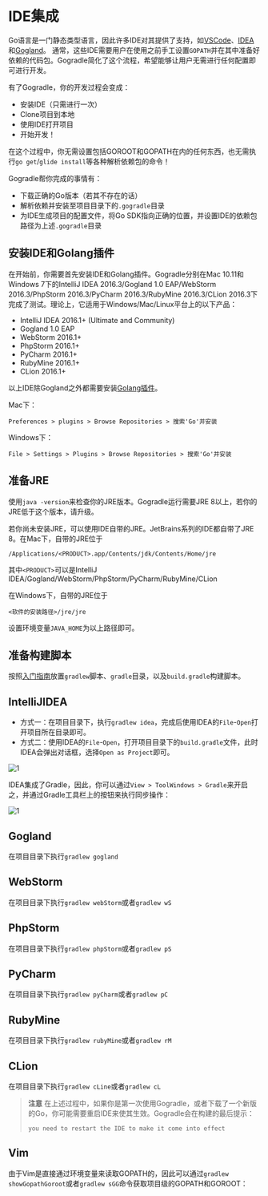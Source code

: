 # IDE集成

Go语言是一门静态类型语言，因此许多IDE对其提供了支持，如[VSCode](https://github.com/Microsoft/vscode-go)、[IDEA](https://github.com/go-lang-plugin-org/go-lang-idea-plugin)和[Gogland](https://www.jetbrains.com/go/)。
通常，这些IDE需要用户在使用之前手工设置`GOPATH`并在其中准备好依赖的代码包。Gogradle简化了这个流程，希望能够让用户无需进行任何配置即可进行开发。

有了Gogradle，你的开发过程会变成：

- 安装IDE（只需进行一次）
- Clone项目到本地
- 使用IDE打开项目
- 开始开发！

在这个过程中，你无需设置包括GOROOT和GOPATH在内的任何东西，也无需执行`go get`/`glide install`等各种解析依赖包的命令！

Gogradle帮你完成的事情有：
- 下载正确的Go版本（若其不存在的话）
- 解析依赖并安装至项目目录下的`.gogradle`目录
- 为IDE生成项目的配置文件，将Go SDK指向正确的位置，并设置IDE的依赖包路径为上述`.gogradle`目录

## 安装IDE和Golang插件

在开始前，你需要首先安装IDE和Golang插件。Gogradle分别在Mac 10.11和Windows 7下的IntelliJ IDEA 2016.3/Gogland 1.0 EAP/WebStorm 2016.3/PhpStorm 2016.3/PyCharm 2016.3/RubyMine 2016.3/CLion 2016.3下完成了测试。理论上，它适用于Windows/Mac/Linux平台上的以下产品：

- IntelliJ IDEA 2016.1+ (Ultimate and Community)
- Gogland 1.0 EAP
- WebStorm 2016.1+
- PhpStorm 2016.1+
- PyCharm 2016.1+
- RubyMine 2016.1+
- CLion 2016.1+

以上IDE除Gogland之外都需要安装[Golang插件](https://github.com/go-lang-plugin-org/go-lang-idea-plugin)。

Mac下：

```
Preferences > plugins > Browse Repositories > 搜索'Go'并安装
```

Windows下：
```
File > Settings > Plugins > Browse Repositories > 搜索'Go'并安装
```

## 准备JRE

使用`java -version`来检查你的JRE版本。Gogradle运行需要JRE 8以上，若你的JRE低于这个版本，请升级。

若你尚未安装JRE，可以使用IDE自带的JRE。JetBrains系列的IDE都自带了JRE 8。在Mac下，自带的JRE位于

```
/Applications/<PRODUCT>.app/Contents/jdk/Contents/Home/jre
```
其中`<PRODUCT>`可以是IntelliJ IDEA/Gogland/WebStorm/PhpStorm/PyCharm/RubyMine/CLion

在Windows下，自带的JRE位于

```
<软件的安装路径>/jre/jre
```

设置环境变量`JAVA_HOME`为以上路径即可。

## 准备构建脚本

按照[入门指南](./getting-started-cn.md)放置`gradlew`脚本、`gradle`目录，以及`build.gradle`构建脚本。

## IntelliJIDEA

- 方式一：在项目目录下，执行`gradlew idea`，完成后使用IDEA的`File`-`Open`打开项目所在目录即可。
- 方式二：使用IDEA的`File`-`Open`，打开项目目录下的`build.gradle`文件，此时IDEA会弹出对话框，选择`Open as Project`即可。

![1](https://raw.githubusercontent.com/blindpirate/gogradle/master/docs/openproject.png)

IDEA集成了Gradle，因此，你可以通过`View > ToolWindows > Gradle`来开启之，并通过Gradle工具栏上的按钮来执行同步操作：

![1](https://raw.githubusercontent.com/blindpirate/gogradle/master/docs/gradle.png)

## Gogland

在项目目录下执行`gradlew gogland`

## WebStorm

在项目目录下执行`gradlew webStorm`或者`gradlew wS`

## PhpStorm

在项目目录下执行`gradlew phpStorm`或者`gradlew pS`

## PyCharm

在项目目录下执行`gradlew pyCharm`或者`gradlew pC`

## RubyMine

在项目目录下执行`gradlew rubyMine`或者`gradlew rM`

## CLion

在项目目录下执行`gradlew cLine`或者`gradlew cL`





>
> **注意** 在上述过程中，如果你是第一次使用Gogradle，或者下载了一个新版的Go，你可能需要重启IDE来使其生效。Gogradle会在构建的最后提示：
>
> `you need to restart the IDE to make it come into effect`

## Vim

由于Vim是直接通过环境变量来读取GOPATH的，因此可以通过`gradlew showGopathGoroot`或者`gradlew sGG`命令获取项目级的GOPATH和GOROOT：



